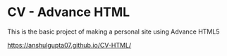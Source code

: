 # CV - Advance HTML
This is the basic project of making a personal site using Advance HTML5

https://anshulgupta07.github.io/CV-HTML/
